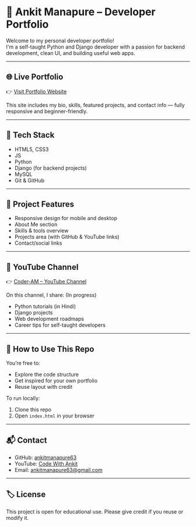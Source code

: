 # 💼 Ankit Manapure – Developer Portfolio

Welcome to my personal developer portfolio!  
I'm a self-taught Python and Django developer with a passion for backend development, clean UI, and building useful web apps.

---

## 🌐 Live Portfolio

👉 [Visit Portfolio Website](https://ankitmanapure63.github.io/my-portfolio/)

This site includes my bio, skills, featured projects, and contact info — fully responsive and beginner-friendly.

---

## 🧰 Tech Stack

- HTML5, CSS3
- JS
- Python
- Django (for backend projects)
- MySQL
- Git & GitHub

---

## 📁 Project Features

- Responsive design for mobile and desktop
- About Me section
- Skills & tools overview
- Projects area (with GitHub & YouTube links)
- Contact/social links

---

## 🎥 YouTube Channel

👉 [Coder-AM – YouTube Channel](https://www.youtube.com/channel/UCe9IdU2Hk28-hXRc2stEPQA)

On this channel, I share: (In progress)
- Python tutorials (in Hindi)
- Django projects
- Web development roadmaps
- Career tips for self-taught developers

---

## 📝 How to Use This Repo

You’re free to:
- Explore the code structure
- Get inspired for your own portfolio
- Reuse layout with credit

To run locally:
1. Clone this repo
2. Open `index.html` in your browser

---

## 📬 Contact

- GitHub: [ankitmanapure63](https://github.com/ankitmanapure63)
- YouTube: [Code With Ankit](https://www.youtube.com/channel/UCe9IdU2Hk28-hXRc2stEPQA)
- Email: ankitmanapure63@gmail.com

---

## 🏷️ License

This project is open for educational use. Please give credit if you reuse or modify it.



